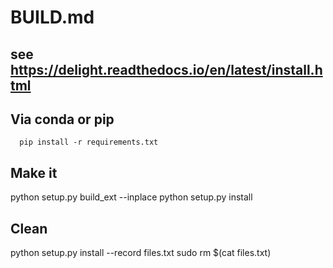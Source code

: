 # BUILD.md

## see https://delight.readthedocs.io/en/latest/install.html

## Via conda or pip
      pip install -r requirements.txt


## Make it
   python setup.py build_ext --inplace
  python setup.py install

## Clean
python setup.py install --record files.txt
sudo rm $(cat files.txt)
